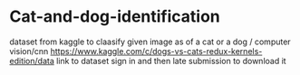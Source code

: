 # Cat-and-dog-identification
 dataset from kaggle to claasify given image as of a cat or a dog / computer vision/cnn 
https://www.kaggle.com/c/dogs-vs-cats-redux-kernels-edition/data link to dataset sign in and then late submission to download it
